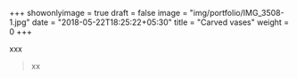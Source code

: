 +++
showonlyimage = true
draft = false
image = "img/portfolio/IMG_3508-1.jpg"
date = "2018-05-22T18:25:22+05:30"
title = "Carved vases"
weight = 0
+++

<!--more-->

xxx
> xx